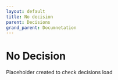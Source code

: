 ```yaml
---
layout: default
title: No decision
parent: Decisions
grand_parent: Documnetation
---
```


# No Decision

Placeholder created to check decisions load
